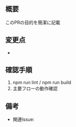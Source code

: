 ## 概要

このPRの目的を簡潔に記載

## 変更点
-

## 確認手順
1. npm run lint / npm run build
2. 主要フローの動作確認

## 備考
- 関連Issue:

